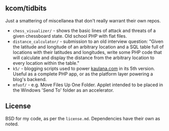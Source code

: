## kcom/tidbits

Just a smattering of miscellanea that don't really warrant their own repos.

* `chess_visualizer/` - shows the basic lines of attack and threats of a given
  chessboard state. Old school PHP with flat files.
* `distance_calculator/` - submission to an old interview question:
  "Given the latitude and longitude of an arbitrary location and a SQL table full
  of locations with their latitudes and longitudes, write some PHP code that will
  calculate and display the distance from the arbitrary location to every location
  within the table."
* `k5/` - blogging scripts used to power [kaulana.com][1] in its 5th version. Useful
  as a complete PHP app, or as the platform layer powering a blog's backend.
* `mfuof/` - e.g. Move Files Up One Folder. Applet intended to be placed in the
  Windows 'Send To' folder as an accelerator.

## License

BSD for my code, as per the `license.md`. Dependencies have their own as noted.

[1]: http://www.kaulana.com/